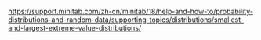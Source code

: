 https://support.minitab.com/zh-cn/minitab/18/help-and-how-to/probability-distributions-and-random-data/supporting-topics/distributions/smallest-and-largest-extreme-value-distributions/